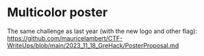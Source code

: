 # Multicolor poster

The same challenge as last year (with the new logo and other flag): https://github.com/mauricelambert/CTF-WriteUps/blob/main/2023_11_18_GreHack/PosterProposal.md